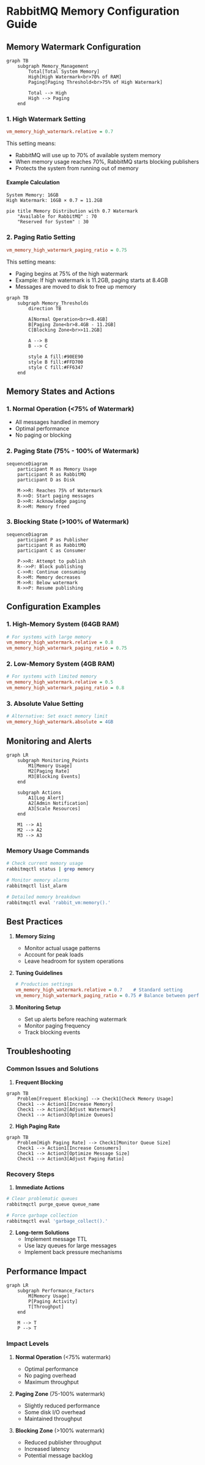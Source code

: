 # RabbitMQ Memory Configuration Guide

## Memory Watermark Configuration

```mermaid
graph TB
    subgraph Memory_Management
        Total[Total System Memory]
        High[High Watermark<br>70% of RAM]
        Paging[Paging Threshold<br>75% of High Watermark]
        
        Total --> High
        High --> Paging
    end
```

### 1. High Watermark Setting
```ini
vm_memory_high_watermark.relative = 0.7
```

This setting means:
- RabbitMQ will use up to 70% of available system memory
- When memory usage reaches 70%, RabbitMQ starts blocking publishers
- Protects the system from running out of memory

#### Example Calculation
```plaintext
System Memory: 16GB
High Watermark: 16GB × 0.7 = 11.2GB
```

```mermaid
pie title Memory Distribution with 0.7 Watermark
    "Available for RabbitMQ" : 70
    "Reserved for System" : 30
```

### 2. Paging Ratio Setting
```ini
vm_memory_high_watermark_paging_ratio = 0.75
```

This setting means:
- Paging begins at 75% of the high watermark
- Example: If high watermark is 11.2GB, paging starts at 8.4GB
- Messages are moved to disk to free up memory

```mermaid
graph TB
    subgraph Memory_Thresholds
        direction TB
        
        A[Normal Operation<br><8.4GB]
        B[Paging Zone<br>8.4GB - 11.2GB]
        C[Blocking Zone<br>>11.2GB]
        
        A --> B
        B --> C
        
        style A fill:#90EE90
        style B fill:#FFD700
        style C fill:#FF6347
    end
```

## Memory States and Actions

### 1. Normal Operation (<75% of Watermark)
- All messages handled in memory
- Optimal performance
- No paging or blocking

### 2. Paging State (75% - 100% of Watermark)
```mermaid
sequenceDiagram
    participant M as Memory Usage
    participant R as RabbitMQ
    participant D as Disk
    
    M->>R: Reaches 75% of Watermark
    R->>D: Start paging messages
    D->>R: Acknowledge paging
    R->>M: Memory freed
```

### 3. Blocking State (>100% of Watermark)
```mermaid
sequenceDiagram
    participant P as Publisher
    participant R as RabbitMQ
    participant C as Consumer
    
    P->>R: Attempt to publish
    R-->>P: Block publishing
    C->>R: Continue consuming
    R->>M: Memory decreases
    M->>R: Below watermark
    R->>P: Resume publishing
```

## Configuration Examples

### 1. High-Memory System (64GB RAM)
```ini
# For systems with large memory
vm_memory_high_watermark.relative = 0.8
vm_memory_high_watermark_paging_ratio = 0.75
```

### 2. Low-Memory System (4GB RAM)
```ini
# For systems with limited memory
vm_memory_high_watermark.relative = 0.5
vm_memory_high_watermark_paging_ratio = 0.8
```

### 3. Absolute Value Setting
```ini
# Alternative: Set exact memory limit
vm_memory_high_watermark.absolute = 4GB
```

## Monitoring and Alerts

```mermaid
graph LR
    subgraph Monitoring_Points
        M1[Memory Usage]
        M2[Paging Rate]
        M3[Blocking Events]
    end
    
    subgraph Actions
        A1[Log Alert]
        A2[Admin Notification]
        A3[Scale Resources]
    end
    
    M1 --> A1
    M2 --> A2
    M3 --> A3
```

### Memory Usage Commands
```bash
# Check current memory usage
rabbitmqctl status | grep memory

# Monitor memory alarms
rabbitmqctl list_alarm

# Detailed memory breakdown
rabbitmqctl eval 'rabbit_vm:memory().'
```

## Best Practices

1. **Memory Sizing**
   - Monitor actual usage patterns
   - Account for peak loads
   - Leave headroom for system operations

2. **Tuning Guidelines**
   ```ini
   # Production settings
   vm_memory_high_watermark.relative = 0.7    # Standard setting
   vm_memory_high_watermark_paging_ratio = 0.75 # Balance between performance and safety
   ```

3. **Monitoring Setup**
   - Set up alerts before reaching watermark
   - Monitor paging frequency
   - Track blocking events

## Troubleshooting

### Common Issues and Solutions

1. **Frequent Blocking**
```mermaid
graph TB
    Problem[Frequent Blocking] --> Check1[Check Memory Usage]
    Check1 --> Action1[Increase Memory]
    Check1 --> Action2[Adjust Watermark]
    Check1 --> Action3[Optimize Queues]
```

2. **High Paging Rate**
```mermaid
graph TB
    Problem[High Paging Rate] --> Check1[Monitor Queue Size]
    Check1 --> Action1[Increase Consumers]
    Check1 --> Action2[Optimize Message Size]
    Check1 --> Action3[Adjust Paging Ratio]
```

### Recovery Steps

1. **Immediate Actions**
```bash
# Clear problematic queues
rabbitmqctl purge_queue queue_name

# Force garbage collection
rabbitmqctl eval 'garbage_collect().'
```

2. **Long-term Solutions**
   - Implement message TTL
   - Use lazy queues for large messages
   - Implement back pressure mechanisms

## Performance Impact

```mermaid
graph LR
    subgraph Performance_Factors
        M[Memory Usage]
        P[Paging Activity]
        T[Throughput]
    end
    
    M --> T
    P --> T
```

### Impact Levels
1. **Normal Operation** (<75% watermark)
   - Optimal performance
   - No paging overhead
   - Maximum throughput

2. **Paging Zone** (75-100% watermark)
   - Slightly reduced performance
   - Some disk I/O overhead
   - Maintained throughput

3. **Blocking Zone** (>100% watermark)
   - Reduced publisher throughput
   - Increased latency
   - Potential message backlog
